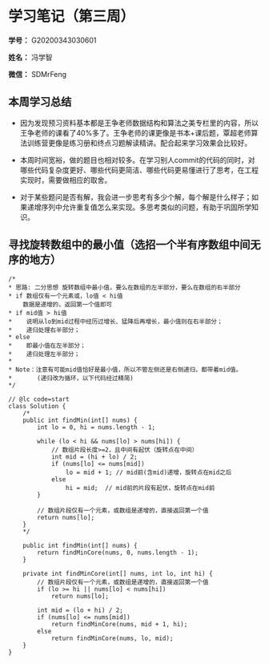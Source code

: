 # 学习笔记（第三周）

**学号：** G20200343030601

**姓名：** 冯学智

**微信：** SDMrFeng

## 本周学习总结
- 因为发现预习资料基本都是王争老师数据结构和算法之美专栏里的内容，所以王争老师的课看了40%多了。王争老师的课更像是书本+课后题，覃超老师算法训练营更像是练习册和终点习题解读精讲。配合起来学习效果会比较好。

- 本周时间宽裕，做的题目也相对较多。在学习别人commit的代码的同时，对哪些代码复杂度更好、哪些代码更简洁、哪些代码更易懂进行了思考，在工程实现时，需要做相应的取舍。

- 对于某些题问是否有解，我会进一步思考有多少个解，每个解是什么样子；如果递增序列中允许重复值怎么来实现。多思考类似的问题，有助于巩固所学知识。

## 寻找旋转数组中的最小值（选招一个半有序数组中间无序的地方）

    /*
    * 思路: 二分思想 旋转数组中最小值，要么在数组的左半部分，要么在数组的右半部分
    * if 数组仅有一个元素或，lo值 < hi值
        数据是递增的，返回第一个值即可
    * if mid值 > hi值
    *    说明从lo到mid过程中经历过增长、猛降后再增长，最小值则在右半部分；
    *    递归处理右半部分；
    * else
    *    即最小值在左半部分；  
    *    递归处理左半部分；
    *
    * Note：注意有可能mid值恰好是最小值，所以不管左侧还是右侧递归，都带着mid值。
    *       (递归改为循环，以下代码经过精简)
    */

    // @lc code=start
    class Solution {
        /*
        public int findMin(int[] nums) {
            int lo = 0, hi = nums.length - 1;

            while (lo < hi && nums[lo] > nums[hi]) {            
                // 数组片段长度>=2，且中间有起伏（旋转点在中间）
                int mid = (hi + lo) / 2;
                if (nums[lo] <= nums[mid])
                    lo = mid + 1; // mid前(含mid)递增，旋转点在mid之后
                else
                    hi = mid;  // mid前的片段有起伏，旋转点在mid前
            }

            // 数组片段仅有一个元素，或数组是递增的，直接返回第一个值
            return nums[lo];
        }
        */
        
        public int findMin(int[] nums) {
            return findMinCore(nums, 0, nums.length - 1);
        }

        private int findMinCore(int[] nums, int lo, int hi) {
            // 数组片段仅有一个元素，或数组是递增的，直接返回第一个值
            if (lo >= hi || nums[lo] < nums[hi])
                return nums[lo];

            int mid = (lo + hi) / 2;
            if (nums[lo] <= nums[mid])
                return findMinCore(nums, mid + 1, hi);
            else
                return findMinCore(nums, lo, mid);
        }       
    }